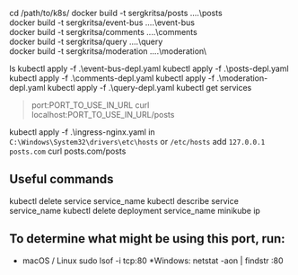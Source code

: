 cd /path/to/k8s/
docker build -t sergkritsa/posts ..\..\posts\
docker build -t sergkritsa/event-bus ..\..\event-bus\
docker build -t sergkritsa/comments ..\..\comments\
docker build -t sergkritsa/query ..\..\query\
docker build -t sergkritsa/moderation ..\..\moderation\

ls
kubectl apply -f .\event-bus-depl.yaml
kubectl apply -f .\posts-depl.yaml
kubectl apply -f .\comments-depl.yaml
kubectl apply -f .\moderation-depl.yaml
kubectl apply -f .\query-depl.yaml
kubectl get services
> port:PORT_TO_USE_IN_URL
curl localhost:PORT_TO_USE_IN_URL/posts

kubectl apply -f .\ingress-nginx.yaml
in `C:\Windows\System32\drivers\etc\hosts` or `/etc/hosts` add `127.0.0.1 posts.com`
curl posts.com/posts

## Useful commands
kubectl delete service service_name
kubectl describe service service_name
kubectl delete deployment service_name
minikube ip

## To determine what might be using this port, run:
* macOS / Linux
sudo lsof -i tcp:80
*Windows:
netstat -aon | findstr :80